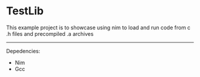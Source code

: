 # TestLib
This example project is to showcase using nim to load and run code from c .h files and precompiled .a archives

----
Depedencies:
* Nim
* Gcc
